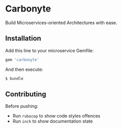 # Carbonyte
Build Microservices-oriented Architectures with ease.

## Installation
Add this line to your microservice Gemfile:

```ruby
gem 'carbonyte'
```

And then execute:
```bash
$ bundle
```

## Contributing
Before pushing:
* Run `rubocop` to show code styles offences
* Run `inch` to show documentation state
